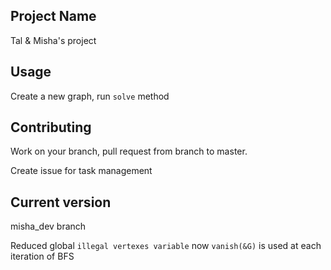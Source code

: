 ## Project Name
Tal & Misha's project
## Usage
Create a new graph, run `solve` method
## Contributing
Work on your branch, pull request from branch to master.

Create issue for task management
## Current version 
misha_dev branch

Reduced global `illegal vertexes variable`
now `vanish(&G)` is used at each iteration of BFS
